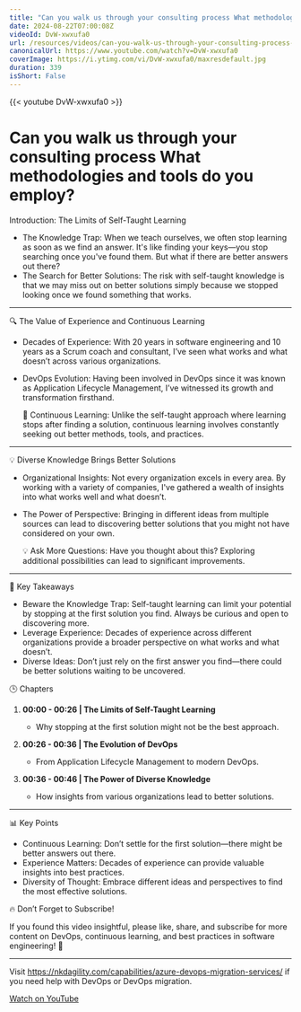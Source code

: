 ```yaml
---
title: "Can you walk us through your consulting process What methodologies and tools do you employ?"
date: 2024-08-22T07:00:08Z
videoId: DvW-xwxufa0
url: /resources/videos/can-you-walk-us-through-your-consulting-process-what-methodologies-and-tools-do-you-employ-
canonicalUrl: https://www.youtube.com/watch?v=DvW-xwxufa0
coverImage: https://i.ytimg.com/vi/DvW-xwxufa0/maxresdefault.jpg
duration: 339
isShort: False
---
```


{{< youtube DvW-xwxufa0 >}}

# Can you walk us through your consulting process What methodologies and tools do you employ?

Introduction: The Limits of Self-Taught Learning

- The Knowledge Trap: When we teach ourselves, we often stop learning as soon as we find an answer. It's like finding your keys—you stop searching once you've found them. But what if there are better answers out there?
- The Search for Better Solutions: The risk with self-taught knowledge is that we may miss out on better solutions simply because we stopped looking once we found something that works.

---

 🔍 The Value of Experience and Continuous Learning

- Decades of Experience: With 20 years in software engineering and 10 years as a Scrum coach and consultant, I’ve seen what works and what doesn’t across various organizations.
- DevOps Evolution: Having been involved in DevOps since it was known as Application Lifecycle Management, I’ve witnessed its growth and transformation firsthand.
  
  🔄 Continuous Learning: Unlike the self-taught approach where learning stops after finding a solution, continuous learning involves constantly seeking out better methods, tools, and practices.

---

 💡 Diverse Knowledge Brings Better Solutions

- Organizational Insights: Not every organization excels in every area. By working with a variety of companies, I've gathered a wealth of insights into what works well and what doesn’t.
- The Power of Perspective: Bringing in different ideas from multiple sources can lead to discovering better solutions that you might not have considered on your own.
  
  💡 Ask More Questions: Have you thought about this? Exploring additional possibilities can lead to significant improvements.

---

 🎯 Key Takeaways

- Beware the Knowledge Trap: Self-taught learning can limit your potential by stopping at the first solution you find. Always be curious and open to discovering more.
- Leverage Experience: Decades of experience across different organizations provide a broader perspective on what works and what doesn’t.
- Diverse Ideas: Don’t just rely on the first answer you find—there could be better solutions waiting to be uncovered.



 🕒 Chapters

1. **00:00 - 00:26 | The Limits of Self-Taught Learning**
   - Why stopping at the first solution might not be the best approach.

2. **00:26 - 00:36 | The Evolution of DevOps**
   - From Application Lifecycle Management to modern DevOps.

3. **00:36 - 00:46 | The Power of Diverse Knowledge**
   - How insights from various organizations lead to better solutions.

---

 📊 Key Points

- Continuous Learning: Don’t settle for the first solution—there might be better answers out there.
- Experience Matters: Decades of experience can provide valuable insights into best practices.
- Diversity of Thought: Embrace different ideas and perspectives to find the most effective solutions.


 🔥 Don’t Forget to Subscribe!

If you found this video insightful, please like, share, and subscribe for more content on DevOps, continuous learning, and best practices in software engineering! 🚀

---

Visit https://nkdagility.com/capabilities/azure-devops-migration-services/ if you need help with DevOps or DevOps migration.

[Watch on YouTube](https://www.youtube.com/watch?v=DvW-xwxufa0)
